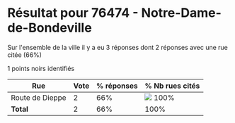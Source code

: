 # Résultat pour 76474 - Notre-Dame-de-Bondeville

Sur l'ensemble de la ville il y a eu 3 réponses dont 2 réponses avec une rue citée (66%)

1 points noirs identifiés

| Rue | Vote | % réponses | % Nb rues cités|
|-----|------|------------|----------------|
| Route de Dieppe | 2 | 66% | <img src="../../img/bar_100.gif" />&nbsp;100%|
| **Total** | 2 | 66% | 100%|
